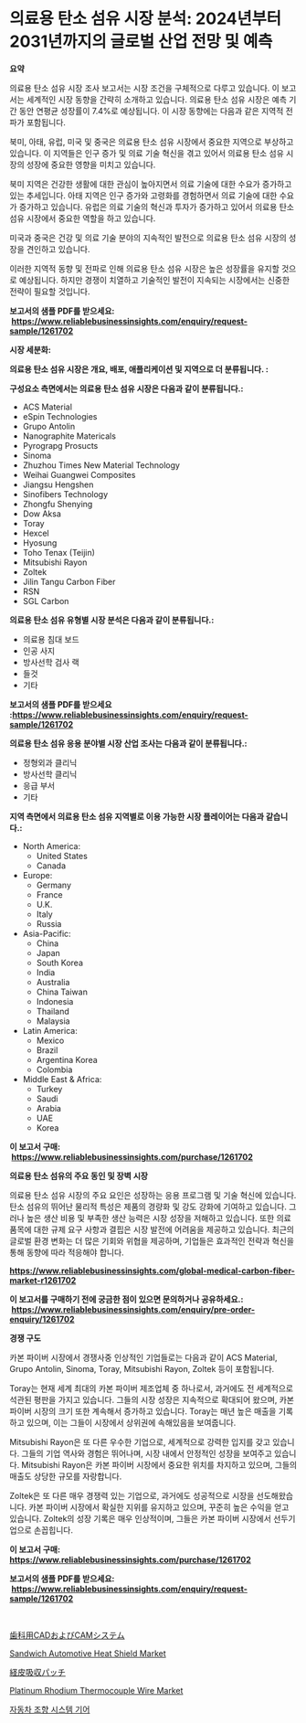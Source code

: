 <p><h1>의료용 탄소 섬유 시장 분석: 2024년부터 2031년까지의 글로벌 산업 전망 및 예측</h1></p><p><strong>요약</strong></p>
<p><p>의료용 탄소 섬유 시장 조사 보고서는 시장 조건을 구체적으로 다루고 있습니다. 이 보고서는 세계적인 시장 동향을 간략히 소개하고 있습니다. 의료용 탄소 섬유 시장은 예측 기간 동안 연평균 성장률이 7.4%로 예상됩니다. 이 시장 동향에는 다음과 같은 지역적 전파가 포함됩니다.</p><p>북미, 아태, 유럽, 미국 및 중국은 의료용 탄소 섬유 시장에서 중요한 지역으로 부상하고 있습니다. 이 지역들은 인구 증가 및 의료 기술 혁신을 겪고 있어서 의료용 탄소 섬유 시장의 성장에 중요한 영향을 미치고 있습니다.</p><p>북미 지역은 건강한 생활에 대한 관심이 높아지면서 의료 기술에 대한 수요가 증가하고 있는 추세입니다. 아태 지역은 인구 증가와 고령화를 경험하면서 의료 기술에 대한 수요가 증가하고 있습니다. 유럽은 의료 기술의 혁신과 투자가 증가하고 있어서 의료용 탄소 섬유 시장에서 중요한 역할을 하고 있습니다.</p><p>미국과 중국은 건강 및 의료 기술 분야의 지속적인 발전으로 의료용 탄소 섬유 시장의 성장을 견인하고 있습니다.</p><p>이러한 지역적 동향 및 전파로 인해 의료용 탄소 섬유 시장은 높은 성장률을 유지할 것으로 예상됩니다. 하지만 경쟁이 치열하고 기술적인 발전이 지속되는 시장에서는 신중한 전략이 필요할 것입니다.</p></p>
<p><strong>보고서의 샘플 PDF를 받으세요: &nbsp;<a href="https://www.reliablebusinessinsights.com/enquiry/request-sample/1261702">https://www.reliablebusinessinsights.com/enquiry/request-sample/1261702</a></strong></p>
<p><strong>시장 세분화:</strong></p>
<p><strong> 의료용 탄소 섬유 시장은 개요, 배포, 애플리케이션 및 지역으로 더 분류됩니다. :</strong></p>
<p><strong>구성요소 측면에서는 의료용 탄소 섬유 시장은 다음과 같이 분류됩니다.:</strong></p>
<p><ul><li>ACS Material</li><li>eSpin Technologies</li><li>Grupo Antolin</li><li>Nanographite Matericals</li><li>Pyrograpg Prosucts</li><li>Sinoma</li><li>Zhuzhou Times New Material Technology</li><li>Weihai Guangwei Composites</li><li>Jiangsu Hengshen</li><li>Sinofibers Technology</li><li>Zhongfu Shenying</li><li>Dow Aksa</li><li>Toray</li><li>Hexcel</li><li>Hyosung</li><li>Toho Tenax (Teijin)</li><li>Mitsubishi Rayon</li><li>Zoltek</li><li>Jilin Tangu Carbon Fiber</li><li>RSN</li><li>SGL Carbon</li></ul></p>
<p><strong> 의료용 탄소 섬유 유형별 시장 분석은 다음과 같이 분류됩니다.:</strong></p>
<p><ul><li>의료용 침대 보드</li><li>인공 사지</li><li>방사선학 검사 랙</li><li>들것</li><li>기타</li></ul></p>
<p><strong>보고서의 샘플 PDF를 받으세요 :<a href="https://www.reliablebusinessinsights.com/enquiry/request-sample/1261702">https://www.reliablebusinessinsights.com/enquiry/request-sample/1261702</a></strong></p>
<p><strong> 의료용 탄소 섬유 응용 분야별 시장 산업 조사는 다음과 같이 분류됩니다.:</strong></p>
<p><ul><li>정형외과 클리닉</li><li>방사선학 클리닉</li><li>응급 부서</li><li>기타</li></ul></p>
<p><strong>지역 측면에서 의료용 탄소 섬유 지역별로 이용 가능한 시장 플레이어는 다음과 같습니다.:</strong></p>
<p><ul>
    <li>
        North America:
        <ul>
            <li>United States</li>
            <li>Canada</li>
        </ul>
    </li>
    <li>
        Europe:
        <ul>
            <li>Germany</li>
            <li>France</li>
            <li>U.K.</li>
            <li>Italy</li>
            <li>Russia</li>
        </ul>
    </li>
    <li>
        Asia-Pacific:
        <ul>
            <li>China</li>
            <li>Japan</li>
            <li>South Korea</li>
            <li>India</li>
            <li>Australia</li>
            <li>China Taiwan</li>
            <li>Indonesia</li>
            <li>Thailand</li>
            <li>Malaysia</li>
        </ul>
    </li>
    <li>
        Latin America:
        <ul>
            <li>Mexico</li>
            <li>Brazil</li>
            <li>Argentina Korea</li>
            <li>Colombia</li>
        </ul>
    </li>
    <li>
        Middle East & Africa:
        <ul>
            <li>Turkey</li>
            <li>Saudi</li>
            <li>Arabia</li>
            <li>UAE</li>
            <li>Korea</li>
        </ul>
    </li>
    </ul></p>
<p><strong>이 보고서 구매: &nbsp;<a href="https://www.reliablebusinessinsights.com/purchase/1261702">https://www.reliablebusinessinsights.com/purchase/1261702</a></strong></p>
<p><strong>의료용 탄소 섬유의 주요 동인 및 장벽 시장</strong></p>
<p><p>의료용 탄소 섬유 시장의 주요 요인은 성장하는 응용 프로그램 및 기술 혁신에 있습니다. 탄소 섬유의 뛰어난 물리적 특성은 제품의 경량화 및 강도 강화에 기여하고 있습니다. 그러나 높은 생산 비용 및 부족한 생산 능력은 시장 성장을 저해하고 있습니다. 또한 의료 품목에 대한 규제 요구 사항과 결핍은 시장 발전에 어려움을 제공하고 있습니다. 최근의 글로벌 환경 변화는 더 많은 기회와 위협을 제공하며, 기업들은 효과적인 전략과 혁신을 통해 동향에 따라 적응해야 합니다.</p></p>
<p><strong><a href="https://www.reliablebusinessinsights.com/global-medical-carbon-fiber-market-r1261702">https://www.reliablebusinessinsights.com/global-medical-carbon-fiber-market-r1261702</a></strong></p>
<p><strong>이 보고서를 구매하기 전에 궁금한 점이 있으면 문의하거나 공유하세요.: &nbsp;<a href="https://www.reliablebusinessinsights.com/enquiry/pre-order-enquiry/1261702">https://www.reliablebusinessinsights.com/enquiry/pre-order-enquiry/1261702</a></strong></p>
<p><strong>경쟁 구도</strong></p>
<p><p>카본 파이버 시장에서 경쟁사중 인상적인 기업들로는 다음과 같이 ACS Material, Grupo Antolin, Sinoma, Toray, Mitsubishi Rayon, Zoltek 등이 포함됩니다.</p><p>Toray는 현재 세계 최대의 카본 파이버 제조업체 중 하나로서, 과거에도 전 세계적으로 석관된 평판을 가지고 있습니다. 그들의 시장 성장은 지속적으로 확대되어 왔으며, 카본 파이버 시장의 크기 또한 계속해서 증가하고 있습니다. Toray는 매년 높은 매출을 기록하고 있으며, 이는 그들이 시장에서 상위권에 속해있음을 보여줍니다.</p><p>Mitsubishi Rayon은 또 다른 우수한 기업으로, 세계적으로 강력한 입지를 갖고 있습니다. 그들의 기업 역사와 경험은 뛰어나며, 시장 내에서 안정적인 성장을 보여주고 있습니다. Mitsubishi Rayon은 카본 파이버 시장에서 중요한 위치를 차지하고 있으며, 그들의 매출도 상당한 규모를 자랑합니다.</p><p>Zoltek은 또 다른 매우 경쟁력 있는 기업으로, 과거에도 성공적으로 시장을 선도해왔습니다. 카본 파이버 시장에서 확실한 지위를 유지하고 있으며, 꾸준히 높은 수익을 얻고 있습니다. Zoltek의 성장 기록은 매우 인상적이며, 그들은 카본 파이버 시장에서 선두기업으로 손꼽힙니다.</p></p>
<p><strong>이 보고서 구매: &nbsp; <a href="https://www.reliablebusinessinsights.com/purchase/1261702">https://www.reliablebusinessinsights.com/purchase/1261702</a></strong></p>
<p><strong>보고서의 샘플 PDF를 받으세요: &nbsp;<a href="https://www.reliablebusinessinsights.com/enquiry/request-sample/1261702">https://www.reliablebusinessinsights.com/enquiry/request-sample/1261702</a></strong><strong></strong></p>
<p>&nbsp;</p>
<p><p><a href="https://github.com/roulaayoub-saad/Market-Research-Report-List-1/blob/main/1708114100268.md">歯科用CADおよびCAMシステム</a></p><p><a href="https://github.com/arionmp/Market-Research-Report-List-3/blob/main/sandwich-automotive-heat-shield-market.md">Sandwich Automotive Heat Shield Market</a></p><p><a href="https://github.com/schmahlson/Market-Research-Report-List-2/blob/main/7552776100269.md">経皮吸収パッチ</a></p><p><a href="https://issuu.com/reportprime-2/docs/platinum-rhodium-thermocouple-wire-market-size-203">Platinum Rhodium Thermocouple Wire Market</a></p><p><a href="https://github.com/puputanisa684/Market-Research-Report-List-1/blob/main/693174291719.md">자동차 조향 시스템 기어</a></p></p>